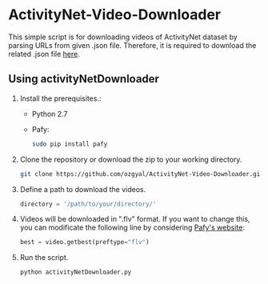 # ActivityNet-Video-Downloader

This simple script is for downloading videos of ActivityNet dataset by parsing URLs from given .json file. Therefore, it is required to download the related .json file [here](http://activity-net.org/download.html).

## Using activityNetDownloader

1. Install the prerequisites.:

	- Python 2.7
	
	- Pafy:

		``` bash
	   sudo pip install pafy
	   ```

2. Clone the repository or download the zip to your working directory.

	```bash
   git clone https://github.com/ozgyal/ActivityNet-Video-Downloader.git
   ```

3. Define a path to download the videos. 
	
    ```python
	directory = '/path/to/your/directory/'
    ```

4. Videos will be downloaded in ".flv" format. If you want to change this, you can modificate the following line by considering [Pafy's website](https://pypi.python.org/pypi/pafy):

	```python
	best = video.getbest(preftype="flv")
    ```
    
5. Run the script.

	``` bash
	python activityNetDownloader.py
	```